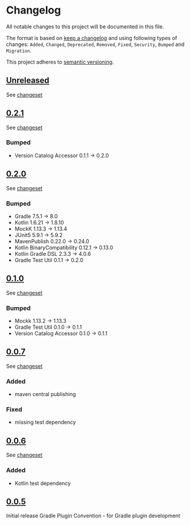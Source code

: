 # Changelog

All notable changes to this project will be documented in this file.

The format is based on [keep a changelog](http://keepachangelog.com/en/1.0.0/) and using following
types of changes: `Added`, `Changed`, `Deprecated`, `Removed`, `Fixed`, `Security`, `Bumped` and `Migration`.

This project adheres to [semantic versioning](http://semver.org/spec/v2.0.0.html).

## [Unreleased](https://github.com/bitfunk/gradle-plugins/releases/latest)

See [changeset](https://github.com/bitfunk/gradle-plugins/compare/plugin-dev-convention@v0.2.1...main)

## [0.2.1](https://github.com/bitfunk/gradle-plugins/releases/tag/plugin-dev-convention@v0.2.1)

See [changeset](https://github.com/bitfunk/gradle-plugins/compare/plugin-dev-convention@v0.2.0...plugin-dev-convention@v0.2.1)

### Bumped

- Version Catalog Accessor 0.1.1 -> 0.2.0

## [0.2.0](https://github.com/bitfunk/gradle-plugins/releases/tag/plugin-dev-convention@v0.2.0)

See [changeset](https://github.com/bitfunk/gradle-plugins/compare/plugin-dev-convention@v0.1.0...plugin-dev-convention@v0.2.0)

### Bumped

- Gradle 7.5.1 -> 8.0
- Kotlin 1.6.21 -> 1.8.10
- MockK 1.13.3 -> 1.13.4
- JUnit5 5.9.1 -> 5.9.2
- MavenPublish 0.22.0 -> 0.24.0
- Kotlin BinaryCompatibility 0.12.1 -> 0.13.0
- Kotlin Gradle DSL 2.3.3 -> 4.0.6
- Gradle Test Util 0.1.1 -> 0.2.0

## [0.1.0](https://github.com/bitfunk/gradle-plugins/releases/tag/plugin-dev-convention@v0.1.0)

See [changeset](https://github.com/bitfunk/gradle-plugins/compare/plugin-dev-convention@v0.0.7...plugin-dev-convention@v0.1.0)

### Bumped

- Mockk 1.13.2 -> 1.13.3
- Gradle Test Util 0.1.0 -> 0.1.1
- Version Catalog Accessor 0.1.0 -> 0.1.1

## [0.0.7](https://github.com/bitfunk/gradle-plugins/releases/tag/plugin-dev-convention@v0.0.7)

See [changeset](https://github.com/bitfunk/gradle-plugins/compare/plugin-dev-convention@v0.0.6...plugin-dev-convention@v0.0.7)

### Added

- maven central publishing

### Fixed

- missing test dependency

## [0.0.6](https://github.com/bitfunk/gradle-plugins/releases/tag/plugin-dev-convention@v0.0.6)

See [changeset](https://github.com/bitfunk/gradle-plugins/compare/plugin-dev-convention@v0.0.5...plugin-dev-convention@v0.0.6)

### Added

- Kotlin test dependency

## [0.0.5](https://github.com/bitfunk/gradle-plugins/releases/tag/plugin-dev-convention@v0.0.5)

Initial release Gradle Plugin Convention - for Gradle plugin development
